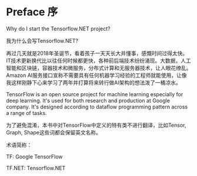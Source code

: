 

# Preface 序













Why do I start the Tensorflow.NET project?

我为什么会写Tensorflow.NET?

再过几天就是2018年圣诞节，看着孩子一天天长大并懂事，感慨时间过得太快。IT技术更新换代比以往任何时候都更快，各种前后端技术纷纷涌现。大数据，人工智能和区块链，容器技术和微服务，分布式计算和无服务器技术，让人眼花缭乱。Amazon AI服务接口宣称不需要具有任何机器学习经验的工程师就能使用，让像我这样刚静下心来学习了两年并打算将来转行做AI架构的想法泼了一桶凉水。

TensorFlow is an open source project for machine learning especially for deep learning. It's used for both research and production at Google company. It's designed according to dataflow programming pattern across a range of tasks. 



为了避免混淆，本书中对TensorFlow中定义的特有类不进行翻译，比如Tensor, Graph, Shape这些词都会保留英文名称。



术语简称：

TF: Google TensorFlow

TF.NET: Tensorflow.NET